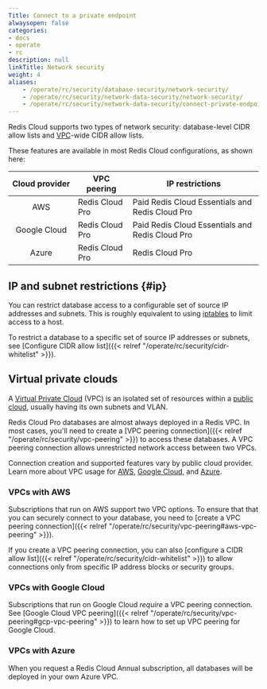 ```yaml
---
Title: Connect to a private endpoint
alwaysopen: false
categories:
- docs
- operate
- rc
description: null
linkTitle: Network security
weight: 4
aliases:
    - /operate/rc/security/database-security/network-security/
    - /operate/rc/security/network-data-security/network-security/
    - /operate/rc/security/network-data-security/connect-private-endpoint/
---
```


Redis Cloud supports two types of network security: database-level CIDR allow lists and [VPC](#virtual-private-clouds)-wide CIDR allow lists.

These features are available in most Redis Cloud configurations, as shown here:

| Cloud&nbsp;provider | VPC peering | IP restrictions |
|:-------------------:|-------------|-----------------|
| AWS | Redis Cloud Pro | Paid Redis Cloud Essentials and Redis Cloud Pro |
| Google Cloud | Redis Cloud Pro | Paid Redis Cloud Essentials and Redis Cloud Pro |
| Azure | Redis Cloud Pro | Redis Cloud Pro |

## IP and subnet restrictions {#ip}

You can restrict database access to a configurable
set of source IP addresses and subnets. This is roughly equivalent
to using [iptables](https://en.wikipedia.org/wiki/Iptables) to limit access to a host.

To restrict a database to a specific set of source IP addresses or subnets, see [Configure CIDR allow list]({{< relref "/operate/rc/security/cidr-whitelist" >}}).

## Virtual private clouds

A [Virtual Private Cloud](https://en.wikipedia.org/wiki/Virtual_private_cloud) (VPC) is an isolated set of resources within a [public cloud](https://en.wikipedia.org/wiki/Cloud_computing#Public_cloud), usually having its own subnets and VLAN.

Redis Cloud Pro databases are almost always deployed in a Redis VPC. In most cases, you'll need to create a [VPC peering connection]({{< relref "/operate/rc/security/vpc-peering" >}}) to access these databases. A VPC peering connection allows unrestricted network access between two VPCs.

Connection creation and supported features vary by public cloud provider. Learn more about VPC usage for [AWS](#vpcs-with-aws), [Google Cloud](#vpcs-with-google-cloud), and [Azure](#vpcs-with-azure).

### VPCs with AWS

Subscriptions that run on AWS support two VPC options. To ensure that that you can securely connect to your database, you need to [create a VPC peering connection]({{< relref "/operate/rc/security/vpc-peering#aws-vpc-peering" >}}).

If you create a VPC peering connection, you can also [configure a CIDR allow list]({{< relref "/operate/rc/security/cidr-whitelist" >}}) to allow connections only from specific IP address blocks or security groups.

### VPCs with Google Cloud

Subscriptions that run on Google Cloud *require* a VPC peering connection. See [Google Cloud VPC peering]({{< relref "/operate/rc/security/vpc-peering#gcp-vpc-peering" >}}) to learn how to set up VPC peering for Google Cloud.

### VPCs with Azure

When you request a Redis Cloud Annual subscription, all databases will be deployed in your own Azure VPC.
